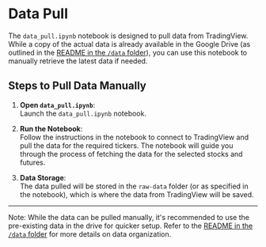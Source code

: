 # Data Pull

The `data_pull.ipynb` notebook is designed to pull data from TradingView. While a copy of the actual data is already available in the Google Drive (as outlined in the [README in the `/data` folder](../data/README.md)), you can use this notebook to manually retrieve the latest data if needed.

## Steps to Pull Data Manually

1. **Open `data_pull.ipynb`**:  
   Launch the `data_pull.ipynb` notebook.

2. **Run the Notebook**:  
   Follow the instructions in the notebook to connect to TradingView and pull the data for the required tickers. The notebook will guide you through the process of fetching the data for the selected stocks and futures.

3. **Data Storage**:  
   The data pulled will be stored in the `raw-data` folder (or as specified in the notebook), which is where the data from TradingView will be saved.

---

Note: While the data can be pulled manually, it's recommended to use the pre-existing data in the drive for quicker setup. Refer to the [README in the `/data` folder](../data/README.md) for more details on data organization.